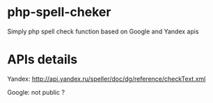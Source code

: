 php-spell-cheker
================

Simply php spell check function based on Google and Yandex apis

APIs details
================
Yandex: http://api.yandex.ru/speller/doc/dg/reference/checkText.xml

Google: not public ?

